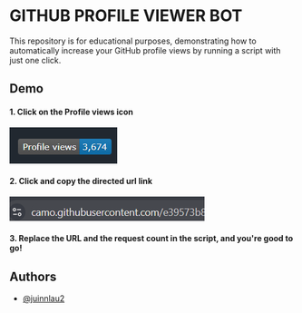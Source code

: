 
# GITHUB PROFILE VIEWER BOT

This repository is for educational purposes, demonstrating how to automatically increase your GitHub profile views by running a script with just one click.


## Demo
#### 1. Click on the Profile views icon
![App Screenshot](profileview.png)

#### 2. Click and copy the directed url link 
![App Screenshot](url.png)


#### 3. Replace the URL and the request count in the script, and you're good to go!



## Authors

- [@juinnlau2](https://www.github.com/juinnlau2)

